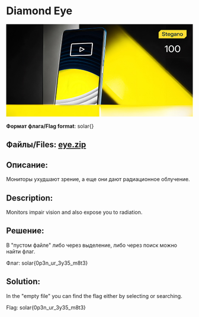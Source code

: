 # Diamond Eye

![alt text](Stegano.jpg)

**Формат флага/Flag format**: solar{}

**Файлы/Files**: [eye.zip](eye.zip)
---
**Описание**:
--- 
Мониторы ухудшают зрение, а еще они дают радиационное облучение.

**Description**: 
---
Monitors impair vision and also expose you to radiation.

**Решение**:
---
В "пустом файле" либо через выделение, либо через поиск можно найти флаг.

Флаг: solar{0p3n_ur_3y35_m8t3}

**Solution**:
---
In the "empty file" you can find the flag either by selecting or searching.

Flag: solar{0p3n_ur_3y35_m8t3}